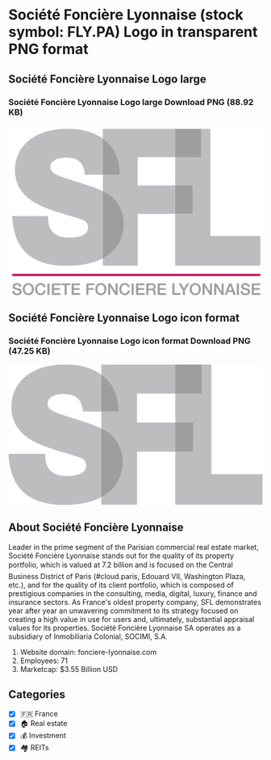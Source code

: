 # Société Foncière Lyonnaise (stock symbol: FLY.PA) Logo in transparent PNG format

## Société Foncière Lyonnaise Logo large

### Société Foncière Lyonnaise Logo large Download PNG (88.92 KB)

![Société Foncière Lyonnaise Logo large Download PNG (88.92 KB)](/img/orig/FLY.PA_BIG-4a2d1d80.png)

## Société Foncière Lyonnaise Logo icon format

### Société Foncière Lyonnaise Logo icon format Download PNG (47.25 KB)

![Société Foncière Lyonnaise Logo icon format Download PNG (47.25 KB)](/img/orig/FLY.PA-167aa8bc.png)

## About Société Foncière Lyonnaise

Leader in the prime segment of the Parisian commercial real estate market, Société Foncière Lyonnaise stands out for the quality of its property portfolio, which is valued at 7.2 billion and is focused on the Central Business District of Paris (#cloud.paris, Edouard VII, Washington Plaza, etc.), and for the quality of its client portfolio, which is composed of prestigious companies in the consulting, media, digital, luxury, finance and insurance sectors. As France's oldest property company, SFL demonstrates year after year an unwavering commitment to its strategy focused on creating a high value in use for users and, ultimately, substantial appraisal values for its properties. Société Foncière Lyonnaise SA operates as a subsidiary of Inmobiliaria Colonial, SOCIMI, S.A.

1. Website domain: fonciere-lyonnaise.com
2. Employees: 71
3. Marketcap: $3.55 Billion USD


## Categories
- [x] 🇫🇷 France
- [x] 🏠 Real estate
- [x] 💰 Investment
- [x] 🏘️ REITs
